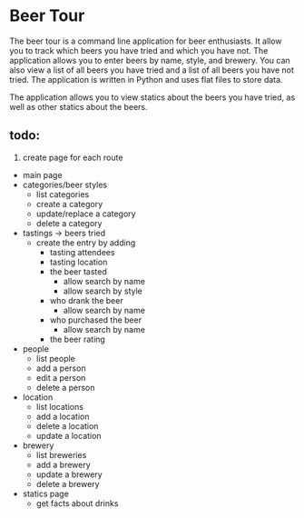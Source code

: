 # Beer Tour
The beer tour is a command line application for beer enthusiasts. It allow you to track which beers you have tried and which you have not. The application allows you to enter beers by name, style, and brewery. You can also view a list of all beers you have tried and a list of all beers you have not tried. The application is written in Python and uses flat files to store data.

The application allows you to view statics about the beers you have tried, as well as other statics about the beers.




## todo:
1. create page for each route
  - main page
  - categories/beer styles
    - list categories
    - create a category
    - update/replace a category
    - delete a category
  - tastings -> beers tried
    - create the entry by adding
      - tasting attendees
      - tasting location
      - the beer tasted
        - allow search by name
        - allow search by style
      - who drank the beer
        - allow search by name
      - who purchased the beer
        - allow search by name
      - the beer rating
  - people
    - list people
    - add a person
    - edit a person
    - delete a person
  - location
    - list locations
    - add a location
    - delete a location
    - update a location
  - brewery
    - list breweries
    - add a brewery
    - update a brewery
    - delete a brewery
  - statics page
    - get facts about drinks


